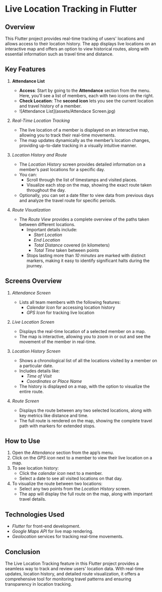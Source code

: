 # Live Location Tracking in Flutter

## Overview
This Flutter project provides real-time tracking of users' locations and allows access to their location history. The app displays live locations on an interactive map and offers an option to view historical routes, along with essential information such as travel time and distance.

## Key Features


1. **Attendance List**  
   - **Access**: Start by going to the **Attendance** section from the menu. Here, you'll see a list of members, each with two icons on the right.
   - **Check Location**: The **second icon** lets you see the current location and travel history of a member.
   - ![Attendance List](assets/Attendace Screen.jpg)

2. *Real-Time Location Tracking*  
   - The live location of a member is displayed on an interactive map, allowing you to track their real-time movements.
   - The map updates dynamically as the member’s location changes, providing up-to-date tracking in a visually intuitive manner.

3. *Location History and Route*  
   - The *Location History* screen provides detailed information on a member’s past locations for a specific day.
   - You can:
     - Scroll through the list of timestamps and visited places.
     - Visualize each stop on the map, showing the exact route taken throughout the day.
   - Optionally, you can set a date filter to view data from previous days and analyze the travel route for specific periods.

4. *Route Visualization*  
   - The *Route View* provides a complete overview of the paths taken between different locations.
     - Important details include:
       - *Start Location*
       - *End Location*
       - *Total Distance* covered (in kilometers)
       - *Total Time* taken between points
     - Stops lasting more than *10 minutes* are marked with distinct markers, making it easy to identify significant halts during the journey.

## Screens Overview

1. *Attendance Screen*  
   - Lists all team members with the following features:
     - *Calendar Icon* for accessing location history
     - *GPS Icon* for tracking live location

2. *Live Location Screen*  
   - Displays the real-time location of a selected member on a map.
   - The map is interactive, allowing you to zoom in or out and see the movement of the member in real-time.

3. *Location History Screen*  
   - Shows a chronological list of all the locations visited by a member on a particular date.
   - Includes details like:
     - *Time of Visit*
     - *Coordinates or Place Name*
   - The history is displayed on a map, with the option to visualize the entire route.

4. *Route Screen*  
   - Displays the route between any two selected locations, along with key metrics like distance and time.
   - The full route is rendered on the map, showing the complete travel path with markers for extended stops.

## How to Use

1. Open the *Attendance* section from the app’s menu.
2. Click on the *GPS icon* next to a member to view their live location on a map.
3. To see location history:
   - Click the *calendar icon* next to a member.
   - Select a date to see all visited locations on that day.
4. To visualize the route between two locations:
   - Select any two points from the *Location History* screen.
   - The app will display the full route on the map, along with important travel details.

## Technologies Used
- *Flutter* for front-end development.
- *Google Maps API* for live map rendering.
- *Geolocation* services for tracking real-time movements.

## Conclusion
The Live Location Tracking feature in this Flutter project provides a seamless way to track and review users' location data. With real-time updates, location history, and detailed route visualization, it offers a comprehensive tool for monitoring travel patterns and ensuring transparency in location tracking.
